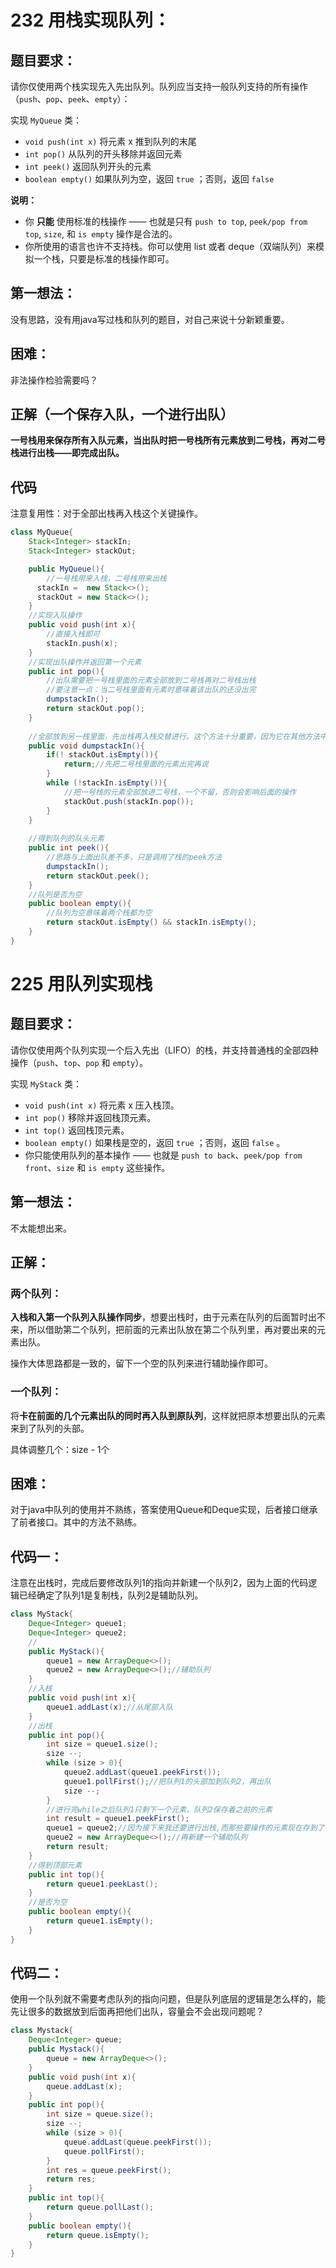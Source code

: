 # 232 用栈实现队列：

## 题目要求：

请你仅使用两个栈实现先入先出队列。队列应当支持一般队列支持的所有操作（`push`、`pop`、`peek`、`empty`）：

实现 `MyQueue` 类：

- `void push(int x)` 将元素 x 推到队列的末尾
- `int pop()` 从队列的开头移除并返回元素
- `int peek()` 返回队列开头的元素
- `boolean empty()` 如果队列为空，返回 `true` ；否则，返回 `false`

**说明：**

- 你 **只能** 使用标准的栈操作 —— 也就是只有 `push to top`, `peek/pop from top`, `size`, 和 `is empty` 操作是合法的。
- 你所使用的语言也许不支持栈。你可以使用 list 或者 deque（双端队列）来模拟一个栈，只要是标准的栈操作即可。

## 第一想法：

没有思路，没有用java写过栈和队列的题目，对自己来说十分新颖重要。

## 困难：

非法操作检验需要吗？

## 正解（一个保存入队，一个进行出队）

**一号栈用来保存所有入队元素，当出队时把一号栈所有元素放到二号栈，再对二号栈进行出栈——即完成出队。**

## 代码

注意复用性：对于全部出栈再入栈这个关键操作。
```java
class MyQueue{
    Stack<Integer> stackIn;
    Stack<Integer> stackOut;

    public MyQueue(){
        //一号栈用来入栈，二号栈用来出栈
      stackIn =  new Stack<>();
      stackOut = new Stack<>();
    }
    //实现入队操作
    public void push(int x){
        //直接入栈即可
        stackIn.push(x);
    }
    //实现出队操作并返回第一个元素
    public int pop(){
        //出队需要把一号栈里面的元素全部放到二号栈再对二号栈出栈
        //要注意一点：当二号栈里面有元素时意味着该出队的还没出完
        dumpstackIn();
        return stackOut.pop();
    }
    
    //全部放到另一栈里面，先出栈再入栈交替进行。这个方法十分重要，因为它在其他方法中都使用到了
    public void dumpstackIn(){
        if(! stackOut.isEmpty()){
            return;//先把二号栈里面的元素出完再说
        }
        while (!stackIn.isEmpty()){
            //把一号栈的元素全部放进二号栈，一个不留，否则会影响后面的操作
            stackOut.push(stackIn.pop());
        }
    }
    
    //得到队列的队头元素
    public int peek(){
        //思路与上面出队差不多，只是调用了栈的peek方法
        dumpstackIn();
        return stackOut.peek();
    }
    //队列是否为空
    public boolean empty(){
        //队列为空意味着两个栈都为空
        return stackOut.isEmpty() && stackIn.isEmpty();
    }
}

```

# 225 用队列实现栈

## 题目要求：

请你仅使用两个队列实现一个后入先出（LIFO）的栈，并支持普通栈的全部四种操作（`push`、`top`、`pop` 和 `empty`）。

实现 `MyStack` 类：

- `void push(int x)` 将元素 x 压入栈顶。
- `int pop()` 移除并返回栈顶元素。
- `int top()` 返回栈顶元素。
- `boolean empty()` 如果栈是空的，返回 `true` ；否则，返回 `false` 。
- 你只能使用队列的基本操作 —— 也就是 `push to back`、`peek/pop from front`、`size` 和 `is empty` 这些操作。

## 第一想法：

不太能想出来。

## 正解：

### 两个队列：

**入栈和入第一个队列入队操作同步**，想要出栈时，由于元素在队列的后面暂时出不来，所以借助第二个队列，把前面的元素出队放在第二个队列里，再对要出来的元素出队。

操作大体思路都是一致的，留下一个空的队列来进行辅助操作即可。

### 一个队列：

将**卡在前面的几个元素出队的同时再入队到原队列**，这样就把原本想要出队的元素来到了队列的头部。

具体调整几个：size - 1个

## 困难：

对于java中队列的使用并不熟练，答案使用Queue和Deque实现，后者接口继承了前者接口。其中的方法不熟练。

## 代码一：
注意在出栈时，完成后要修改队列1的指向并新建一个队列2，因为上面的代码逻辑已经确定了队列1是复制栈，队列2是辅助队列。
```java
class MyStack{
    Deque<Integer> queue1;
    Deque<Integer> queue2;
    //
    public MyStack(){
        queue1 = new ArrayDeque<>();
        queue2 = new ArrayDeque<>();//辅助队列
    }
    //入栈
    public void push(int x){
        queue1.addLast(x);//从尾部入队
    }
    //出栈
    public int pop(){
        int size = queue1.size();
        size --;
        while (size > 0){
            queue2.addLast(queue1.peekFirst());
            queue1.pollFirst();//把队列1的头部加到队列2，再出队
            size --;
        }
        //进行完while之后队列1只剩下一个元素，队列2保存着之前的元素
        int result = queue1.peekFirst();
        queue1 = queue2;//因为接下来我还要进行出栈,而那些要操作的元素现在存到了队列2里面，我前面的代码还需要用queue1操作，所以改变其指向
        queue2 = new ArrayDeque<>();//再新建一个辅助队列
        return result;
    }
    //得到顶部元素
    public int top(){
        return queue1.peekLast();
    }
    //是否为空
    public boolean empty(){
        return queue1.isEmpty();
    }
}
```

## 代码二：
使用一个队列就不需要考虑队列的指向问题，但是队列底层的逻辑是怎么样的，能先让很多的数据放到后面再把他们出队，容量会不会出现问题呢？
```java
class Mystack{
    Deque<Integer> queue;
    public Mystack(){
        queue = new ArrayDeque<>();
    }
    public void push(int x){
        queue.addLast(x);
    }
    public int pop(){
        int size = queue.size();
        size --;
        while (size > 0){
            queue.addLast(queue.peekFirst());
            queue.pollFirst();
        }
        int res = queue.peekFirst();
        return res;
    }
    public int top(){
        return queue.pollLast();
    }
    public boolean empty(){
        return queue.isEmpty();
    }
}
```